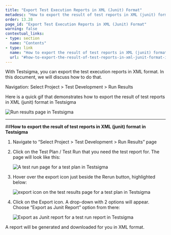 ```yaml
---
title: "Export Test Execution Reports in XML (Junit) Format"
metadesc: "How to export the result of test reports in XML (junit) format in Testsigma"
order: 13.28
page_id: "Export Test Execution Reports in XML (Junit) Format"
warning: false
contextual_links:
- type: section
  name: "Contents"
- type: link
  name: "How to export the result of test reports in XML (junit) format in Testsigma"
  url: "#how-to-export-the-result-of-test-reports-in-xml-junit-format-in-testsigma"
---
```


With Testsigma, you can export the test execution reports in XML format. In this document, we will discuss how to do that. 

Navigation: Select Project > Test Development > Run Results

Here is a quick gif that demonstrates how to export the result of test reports in XML (junit) format in Testsigma

![Run results page in Testsigma](https://docs.testsigma.com/images/export-report-junit/run-results-page-testsigma.gif)


---
##**How to export the result of test reports in XML (junit) format in Testsigma**

1. Navigate to “Select Project > Test Development > Run Results” page

2. Click on the Test Plan / Test Run that you need the test report for. The page will look like this:

   ![A test run page for a test plan in Testsigma](https://docs.testsigma.com/images/export-report-junit/test-run-page-for-test-plan-testsigma.png)

3. Hover over the export icon just beside the Rerun button, highlighted below:

   ![export icon on the test results page for a test plan in Testsigma](https://docs.testsigma.com/images/export-report-junit/export-icon-test-results-page-test-plan-testsigma.png)

4. Click on the Export icon. A drop-down with 2 options will appear. Choose “Export as Junit Report” option from there:

   ![Export as Junit report for a test run report in Testsigma](https://docs.testsigma.com/images/export-report-junit/export-as-junit-report-test-run-report-testsigma.png)


  A report will be generated and downloaded for you in XML format.


